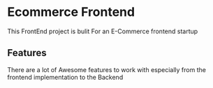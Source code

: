 # Ecommerce Frontend

This FrontEnd project is bulit For an E-Commerce frontend startup 

## Features

There are a lot of Awesome features to work with especially from the frontend implementation to the Backend 